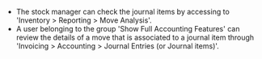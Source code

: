 - The stock manager can check the journal items by accessing to
  'Inventory \> Reporting \> Move Analysis'.
- A user belonging to the group 'Show Full Accounting Features' can
  review the details of a move that is associated to a journal item
  through 'Invoicing \> Accounting \> Journal Entries (or Journal
  items)'.
